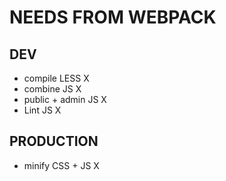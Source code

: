 # NEEDS FROM WEBPACK

## DEV
- compile LESS				X
- combine JS				X
- public + admin JS		X
- Lint JS					X

## PRODUCTION
- minify CSS + JS			X